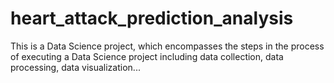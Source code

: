 # heart_attack_prediction_analysis
This is a Data Science project, which encompasses the steps in the process of executing a Data Science project including data collection, data processing, data visualization...

